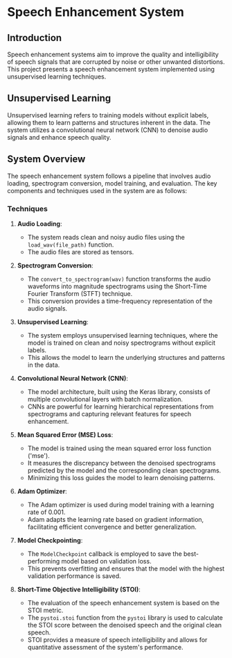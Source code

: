 # Speech Enhancement System

## Introduction

Speech enhancement systems aim to improve the quality and intelligibility of speech signals that are corrupted by noise or other unwanted distortions. This project presents a speech enhancement system implemented using unsupervised learning techniques.

## Unsupervised Learning

Unsupervised learning refers to training models without explicit labels, allowing them to learn patterns and structures inherent in the data. The system utilizes a convolutional neural network (CNN) to denoise audio signals and enhance speech quality.

## System Overview

The speech enhancement system follows a pipeline that involves audio loading, spectrogram conversion, model training, and evaluation. The key components and techniques used in the system are as follows:

### Techniques

1. **Audio Loading**: 
   - The system reads clean and noisy audio files using the `load_wav(file_path)` function.
   - The audio files are stored as tensors.

2. **Spectrogram Conversion**: 
   - The `convert_to_spectrogram(wav)` function transforms the audio waveforms into magnitude spectrograms using the Short-Time Fourier Transform (STFT) technique.
   - This conversion provides a time-frequency representation of the audio signals.

3. **Unsupervised Learning**: 
   - The system employs unsupervised learning techniques, where the model is trained on clean and noisy spectrograms without explicit labels.
   - This allows the model to learn the underlying structures and patterns in the data.

4. **Convolutional Neural Network (CNN)**: 
   - The model architecture, built using the Keras library, consists of multiple convolutional layers with batch normalization.
   - CNNs are powerful for learning hierarchical representations from spectrograms and capturing relevant features for speech enhancement.

5. **Mean Squared Error (MSE) Loss**: 
   - The model is trained using the mean squared error loss function ('mse').
   - It measures the discrepancy between the denoised spectrograms predicted by the model and the corresponding clean spectrograms.
   - Minimizing this loss guides the model to learn denoising patterns.

6. **Adam Optimizer**: 
   - The Adam optimizer is used during model training with a learning rate of 0.001.
   - Adam adapts the learning rate based on gradient information, facilitating efficient convergence and better generalization.

7. **Model Checkpointing**: 
   - The `ModelCheckpoint` callback is employed to save the best-performing model based on validation loss.
   - This prevents overfitting and ensures that the model with the highest validation performance is saved.

8. **Short-Time Objective Intelligibility (STOI)**: 
   - The evaluation of the speech enhancement system is based on the STOI metric.
   - The `pystoi.stoi` function from the `pystoi` library is used to calculate the STOI score between the denoised speech and the original clean speech.
   - STOI provides a measure of speech intelligibility and allows for quantitative assessment of the system's performance.

